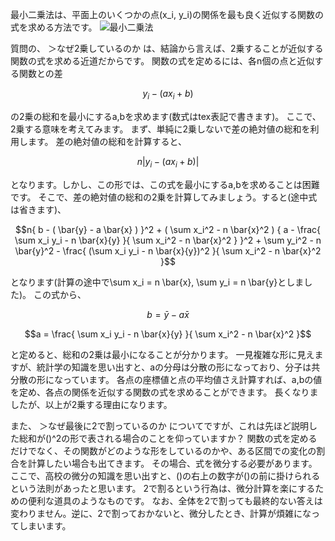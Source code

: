 最小二乗法は、平面上のいくつかの点(x_i, y_i)の関係を最も良く近似する関数の式を求める方法です。
![最小二乗法](https://gyazo.com/f2be3507fd3218aa864562bae162fc4d)

質問の、
＞なぜ2乗しているのか
は、結論から言えば、2乗することが近似する関数の式を求める近道だからです。
関数の式を定めるには、各n個の点と近似する関数との差
```math
y_i - (ax_i + b)
```
の2乗の総和を最小にするa,bを求めます(数式はtex表記で書きます)。
ここで、2乗する意味を考えてみます。
まず、単純に2乗しないで差の絶対値の総和を利用します。
差の絶対値の総和を計算すると、
```math
n| y_i - (ax_i + b) |
```
となります。しかし、この形では、この式を最小にするa,bを求めることは困難です。
そこで、差の絶対値の総和の2乗を計算してみましょう。すると(途中式は省きます)、
```math
n{ b - ( \bar{y} - a \bar{x} ) }^2 + ( \sum x_i^2 - n \bar{x}^2 ) { a - \frac{ \sum x_i y_i - n \bar{x}{y} }{ \sum x_i^2 - n \bar{x}^2 } }^2
+ \sum y_i^2 - n \bar{y}^2 - \frac{ (\sum x_i y_i - n \bar{x}{y})^2 }{ \sum x_i^2 - n \bar{x}^2 }
```
となります(計算の途中で\sum x_i = n \bar{x}, \sum y_i = n \bar{y}としました)。
この式から、
```math
b = \bar{y} - a \bar{x}
```
```math
a = \frac{ \sum x_i y_i - n \bar{x}{y} }{ \sum x_i^2 - n \bar{x}^2 }
```
と定めると、総和の2乗は最小になることが分かります。
一見複雑な形に見えますが、統計学の知識を思い出すと、aの分母は分散の形になっており、分子は共分散の形になっています。
各点の座標値と点の平均値さえ計算すれば、a,bの値を定め、各点の関係を近似する関数の式を求めることができます。
長くなりましたが、以上が2乗する理由になります。

また、
＞なぜ最後に2で割っているのか
についてですが、これは先ほど説明した総和が()^2の形で表される場合のことを仰っていますか？
関数の式を定めるだけでなく、その関数がどのような形をしているのかや、ある区間での変化の割合を計算したい場合も出てきます。
その場合、式を微分する必要があります。
ここで、高校の微分の知識を思い出すと、()の右上の数字が()の前に掛けられるという法則があったと思います。
2で割るという行為は、微分計算を楽にするための便利な道具のようなものです。
なお、全体を2で割っても最終的ない答えは変わりません。逆に、2で割っておかないと、微分したとき、計算が煩雑になってしまいます。